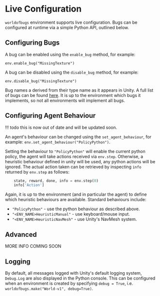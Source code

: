 # Live Configuration

`worldofbugs` environment supports live configuration. Bugs can be configured at runtime via a simple Python API, outlined below.

## Configuring Bugs

A bug can be enabled using the `enable_bug` method, for example: 

```
env.enable_bug("MissingTexture")
```

A bug can be disabled using the `disable_bug` method, for example: 

```
env.disable_bug("MissingTexture")
```

Bug names a derived from their type name as it appears in Unity. A full list of bugs can be found [here](../../BugZoo.md). It is up to the environment which bugs it implements, so not all environments will implement all bugs.

## Configuring Agent Behaviour

!!! todo
    this is now out of date and will be updated soon.

An agent's behaviour can be changed using the `set_agent_behaviour`, for example: `env.set_agent_behaviour("PolicyPython")`. 

Setting the behaviour to `"PolicyPython"` will enable the current python policy, the agent will take actions received via `env.step`. Otherwise, a heuristic behaviour defined in unity will be used, any python actions will be ignored. The actual action taken can be retrieved by inspecting `info` returned by `env.step` as follows:

```python
    state, reward, done, info = env.step(0)
    info['Action']
```

Again, it is up to the environment (and in particular the agent) to define which heuristic behaviours are available. Standard behaviours include: 

* `"PolicyPython"` - use the python behaviour as described above.
* `"<ENV_NAME>HeuristicManual"` - use keyboard/mouse input.
* `"<ENV_NAME>HeuristicNavMesh"` - use Unity's NavMesh system.

## Advanced

MORE INFO COMING SOON

## Logging

By default, all messages logged with Unity's default logging system, `Debug.Log` are also displayed in the Python console. This can be configured when an environment is created by specifying `debug = True`, i.e. `worldofbugs.make("World-v1", debug=True)`.
